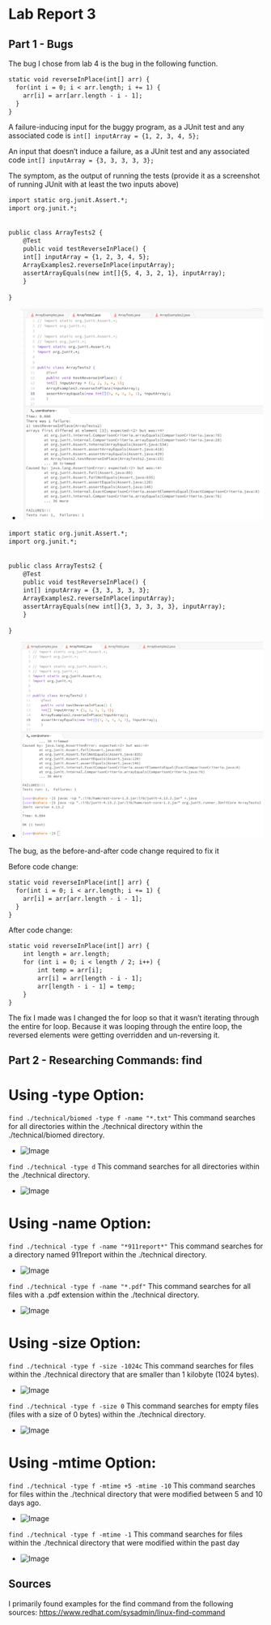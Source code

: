 # Lab Report 3

## Part 1 - Bugs
The bug I chose from lab 4 is the bug in the following function.

```
static void reverseInPlace(int[] arr) {
  for(int i = 0; i < arr.length; i += 1) {
    arr[i] = arr[arr.length - i - 1];
  }
}
```

A failure-inducing input for the buggy program, as a JUnit test and any associated code is ```int[] inputArray = {1, 2, 3, 4, 5};```

An input that doesn’t induce a failure, as a JUnit test and any associated code ```int[] inputArray = {3, 3, 3, 3, 3}; ```

The symptom, as the output of running the tests (provide it as a screenshot of running JUnit with at least the two inputs above) 
```
import static org.junit.Assert.*;
import org.junit.*;


public class ArrayTests2 {
	@Test 
	public void testReverseInPlace() {
    int[] inputArray = {1, 2, 3, 4, 5};
    ArrayExamples2.reverseInPlace(inputArray);
    assertArrayEquals(new int[]{5, 4, 3, 2, 1}, inputArray);
	}

}
```

- ![Image](fail.png)  

```
import static org.junit.Assert.*;
import org.junit.*;


public class ArrayTests2 {
	@Test 
	public void testReverseInPlace() {
    int[] inputArray = {3, 3, 3, 3, 3};
    ArrayExamples2.reverseInPlace(inputArray);
    assertArrayEquals(new int[]{3, 3, 3, 3, 3}, inputArray);
	}

}
```
- ![Image](success.png)  


The bug, as the before-and-after code change required to fix it 

Before code change:
``` 
static void reverseInPlace(int[] arr) {
  for(int i = 0; i < arr.length; i += 1) {
    arr[i] = arr[arr.length - i - 1];
  }
}
```

After code change:
```
static void reverseInPlace(int[] arr) {
    int length = arr.length;
    for (int i = 0; i < length / 2; i++) {
        int temp = arr[i];
        arr[i] = arr[length - i - 1];
        arr[length - i - 1] = temp;
    }
}
```
The fix I made was I changed the for loop so that it wasn’t iterating through the entire for loop. Because it was looping through the entire loop, the reversed elements were getting overridden and un-reversing it.

## Part 2 - Researching Commands: find
# Using -type Option:
```find ./technical/biomed -type f -name "*.txt"```
This command searches for all directories within the ./technical directory within the ./technical/biomed directory.
- ![Image](find-example.png)

```find ./technical -type d```
This command searches for all directories within the ./technical directory.
- ![Image](directory.png)

# Using -name Option:
```find ./technical -type f -name "*911report*"```
This command searches for a directory named 911report within the ./technical directory.
- ![Image](911report.png)

```find ./technical -type f -name "*.pdf"```
This command searches for all files with a .pdf extension within the ./technical directory.
- ![Image](pdf.png)

# Using -size Option:
```find ./technical -type f -size -1024c```
This command searches for files within the ./technical directory that are smaller than 1 kilobyte (1024 bytes).
- ![Image](kilo.png)

```find ./technical -type f -size 0```
This command searches for empty files (files with a size of 0 bytes) within the ./technical directory.
- ![Image](zero.png)

# Using -mtime Option:
```find ./technical -type f -mtime +5 -mtime -10```
This command searches for files within the ./technical directory that were modified between 5 and 10 days ago.
- ![Image](5and10.png)

```find ./technical -type f -mtime -1```
This command searches for files within the ./technical directory that were modified within the past day
- ![Image](1day.png)

## Sources
I primarily found examples for the find command from the following sources:
https://www.redhat.com/sysadmin/linux-find-command
